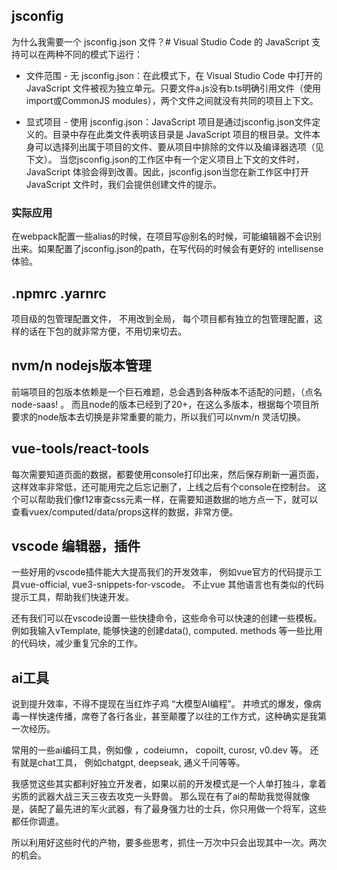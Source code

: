 ## jsconfig

为什么我需要一个 jsconfig.json 文件？#
Visual Studio Code 的 JavaScript 支持可以在两种不同的模式下运行：

- 文件范围 - 无 jsconfig.json：在此模式下，在 Visual Studio Code 中打开的 JavaScript 文件被视为独立单元。只要文件a.js没有b.ts明确引用文件（使用import或CommonJS modules），两个文件之间就没有共同的项目上下文。
  
- 显式项目 - 使用 jsconfig.json：JavaScript 项目是通过jsconfig.json文件定义的。目录中存在此类文件表明该目录是 JavaScript 项目的根目录。文件本身可以选择列出属于项目的文件、要从项目中排除的文件以及编译器选项（见下文）。
当您jsconfig.json的工作区中有一个定义项目上下文的文件时，JavaScript 体验会得到改善。因此，jsconfig.json当您在新工作区中打开 JavaScript 文件时，我们会提供创建文件的提示。


### 实际应用

在webpack配置一些alias的时候，在项目写@别名的时候，可能编辑器不会识别出来。如果配置了jsconfig.json的path，在写代码的时候会有更好的 intellisense 体验。



## .npmrc .yarnrc

项目级的包管理配置文件， 不用改到全局， 每个项目都有独立的包管理配置，这样的话在下包的就非常方便，不用切来切去。



## nvm/n nodejs版本管理

前端项目的包版本依赖是一个巨石难题，总会遇到各种版本不适配的问题，（点名node-saas! 。 而且node的版本已经到了20+，在这么多版本，根据每个项目所要求的node版本去切换是非常重要的能力，所以我们可以nvm/n 灵活切换。


## vue-tools/react-tools

每次需要知道页面的数据，都要使用console打印出来，然后保存刷新一遍页面，这样效率非常低，还可能用完之后忘记删了，上线之后有个console在控制台。 这个可以帮助我们像f12审查css元素一样，在需要知道数据的地方点一下，就可以查看vuex/computed/data/props这样的数据，非常方便。

## vscode 编辑器，插件

一些好用的vscode插件能大大提高我们的开发效率， 例如vue官方的代码提示工具vue-official, vue3-snippets-for-vscode。 不止vue 其他语言也有类似的代码提示工具，帮助我们快速开发。

还有我们可以在vscode设置一些快捷命令，这些命令可以快速的创建一些模板。 例如我输入vTemplate, 能够快速的创建data(), computed. methods 等一些比用的代码块，减少重复冗余的工作。


## ai工具

说到提升效率，不得不提现在当红炸子鸡 “大模型AI编程”。  井喷式的爆发，像病毒一样快速传播，席卷了各行各业，甚至颠覆了以往的工作方式，这种确实是我第一次经历。

常用的一些ai编码工具，例如像 ，codeiumn， copoilt, curosr, v0.dev 等。
还有就是chat工具， 例如chatgpt, deepseak, 通义千问等等。


我感觉这些其实都利好独立开发者，如果以前的开发模式是一个人单打独斗，拿着劣质的武器大战三天三夜去攻克一头野兽。 那么现在有了ai的帮助我觉得就像是，装配了最先进的军火武器，有了最身强力壮的士兵，你只用做一个将军，这些都任你调遣。

所以利用好这些时代的产物，要多些思考，抓住一万次中只会出现其中一次。两次的机会。